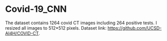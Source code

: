 # Covid-19_CNN
The dataset contains 1264 covid CT images including 264 positive tests. 
I resized all images to 512*512 pixels.
Dataset link: https://github.com/UCSD-AI4H/COVID-CT.
